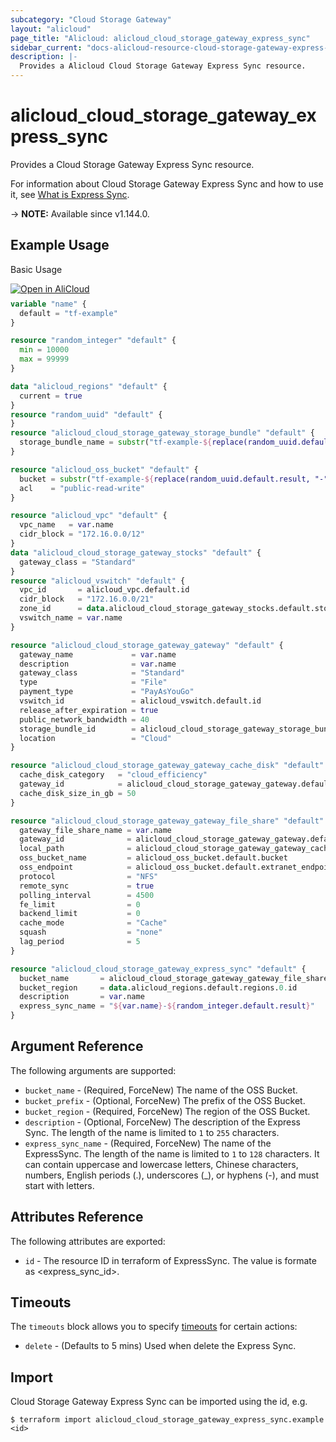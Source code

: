 ```yaml
---
subcategory: "Cloud Storage Gateway"
layout: "alicloud"
page_title: "Alicloud: alicloud_cloud_storage_gateway_express_sync"
sidebar_current: "docs-alicloud-resource-cloud-storage-gateway-express-sync"
description: |-
  Provides a Alicloud Cloud Storage Gateway Express Sync resource.
---
```


# alicloud_cloud_storage_gateway_express_sync

Provides a Cloud Storage Gateway Express Sync resource.

For information about Cloud Storage Gateway Express Sync and how to use it, see [What is Express Sync](https://www.alibabacloud.com/help/en/cloud-storage-gateway/latest/xzpxo3).

-> **NOTE:** Available since v1.144.0.

## Example Usage

Basic Usage

<div style="display: block;margin-bottom: 40px;"><div class="oics-button" style="float: right;position: absolute;margin-bottom: 10px;">
  <a href="https://api.aliyun.com/api-tools/terraform?resource=alicloud_cloud_storage_gateway_express_sync&exampleId=56512367-80f5-0104-ff18-d50f067dd5c81f78653f&activeTab=example&spm=docs.r.cloud_storage_gateway_express_sync.0.5651236780&intl_lang=EN_US" target="_blank">
    <img alt="Open in AliCloud" src="https://img.alicdn.com/imgextra/i1/O1CN01hjjqXv1uYUlY56FyX_!!6000000006049-55-tps-254-36.svg" style="max-height: 44px; max-width: 100%;">
  </a>
</div></div>

```terraform
variable "name" {
  default = "tf-example"
}

resource "random_integer" "default" {
  min = 10000
  max = 99999
}

data "alicloud_regions" "default" {
  current = true
}
resource "random_uuid" "default" {
}
resource "alicloud_cloud_storage_gateway_storage_bundle" "default" {
  storage_bundle_name = substr("tf-example-${replace(random_uuid.default.result, "-", "")}", 0, 16)
}

resource "alicloud_oss_bucket" "default" {
  bucket = substr("tf-example-${replace(random_uuid.default.result, "-", "")}", 0, 16)
  acl    = "public-read-write"
}

resource "alicloud_vpc" "default" {
  vpc_name   = var.name
  cidr_block = "172.16.0.0/12"
}
data "alicloud_cloud_storage_gateway_stocks" "default" {
  gateway_class = "Standard"
}
resource "alicloud_vswitch" "default" {
  vpc_id       = alicloud_vpc.default.id
  cidr_block   = "172.16.0.0/21"
  zone_id      = data.alicloud_cloud_storage_gateway_stocks.default.stocks.0.zone_id
  vswitch_name = var.name
}

resource "alicloud_cloud_storage_gateway_gateway" "default" {
  gateway_name             = var.name
  description              = var.name
  gateway_class            = "Standard"
  type                     = "File"
  payment_type             = "PayAsYouGo"
  vswitch_id               = alicloud_vswitch.default.id
  release_after_expiration = true
  public_network_bandwidth = 40
  storage_bundle_id        = alicloud_cloud_storage_gateway_storage_bundle.default.id
  location                 = "Cloud"
}

resource "alicloud_cloud_storage_gateway_gateway_cache_disk" "default" {
  cache_disk_category   = "cloud_efficiency"
  gateway_id            = alicloud_cloud_storage_gateway_gateway.default.id
  cache_disk_size_in_gb = 50
}

resource "alicloud_cloud_storage_gateway_gateway_file_share" "default" {
  gateway_file_share_name = var.name
  gateway_id              = alicloud_cloud_storage_gateway_gateway.default.id
  local_path              = alicloud_cloud_storage_gateway_gateway_cache_disk.default.local_file_path
  oss_bucket_name         = alicloud_oss_bucket.default.bucket
  oss_endpoint            = alicloud_oss_bucket.default.extranet_endpoint
  protocol                = "NFS"
  remote_sync             = true
  polling_interval        = 4500
  fe_limit                = 0
  backend_limit           = 0
  cache_mode              = "Cache"
  squash                  = "none"
  lag_period              = 5
}

resource "alicloud_cloud_storage_gateway_express_sync" "default" {
  bucket_name       = alicloud_cloud_storage_gateway_gateway_file_share.default.oss_bucket_name
  bucket_region     = data.alicloud_regions.default.regions.0.id
  description       = var.name
  express_sync_name = "${var.name}-${random_integer.default.result}"
}
```

## Argument Reference

The following arguments are supported:

* `bucket_name` - (Required, ForceNew) The name of the OSS Bucket.
* `bucket_prefix` - (Optional, ForceNew) The prefix of the OSS Bucket.
* `bucket_region` - (Required, ForceNew) The region of the OSS Bucket.
* `description` - (Optional, ForceNew) The description of the Express Sync. The length of the name is limited to `1` to `255` characters.
* `express_sync_name` - (Required, ForceNew) The name of the ExpressSync. The length of the name is limited to `1` to `128` characters. It can contain uppercase and lowercase letters, Chinese characters, numbers, English periods (.), underscores (_), or hyphens (-), and must start with  letters.

## Attributes Reference

The following attributes are exported:

* `id` - The resource ID in terraform of ExpressSync. The value is formate as <express_sync_id>.

## Timeouts

The `timeouts` block allows you to specify [timeouts](https://www.terraform.io/docs/configuration-0-11/resources.html#timeouts) for certain actions:

* `delete` - (Defaults to 5 mins) Used when delete the Express Sync.

## Import

Cloud Storage Gateway Express Sync can be imported using the id, e.g.

```shell
$ terraform import alicloud_cloud_storage_gateway_express_sync.example <id>
```